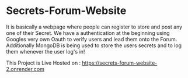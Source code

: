# Secrets-Forum-Website
It is basically a webpage where people can register to store and post any one of their Secret. We have a authentication at the beginning using Googles very own Oauth to verify users and lead them onto the Forum. Additionally MongoDB is being used to store the users secrets and to log them whenever the user log's in!

This Project is Live Hosted on : https://secrets-forum-website-2.onrender.com

